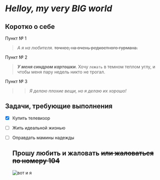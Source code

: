 # _Helloy, my very BIG world_

## Коротко о себе
Пункт № 1

 >*А я на любителя.*
~~точнее, на очень редкостного гурмана.~~

Пункт № 2

>***У меня синдром картошки***. Хочу `лежать` в темном теплом углу, и чтобы меня пару недель никто не трогал.

Пункт № 3

>>_Я делаю плохие вещи, но я делаю их хорошо!_ 

## Задачи, требующие выполнения

- [x] Купить телевизор
- [ ] Жить идеальной жизнью
- [ ] Оправдать мамины надежды
  
  ## **Прошу любить и жаловать** ~~или жаловаться по номеру 104~~

  ![вот и я ](https://www.google.com/imgres?imgurl=https://upload.wikimedia.org/wikipedia/commons/thumb/4/4e/Macaca_nigra_self-portrait_large.jpg/1200px-Macaca_nigra_self-portrait_large.jpg&imgrefurl=https://ru.wikipedia.org/wiki/%25D0%25A1%25D0%25B5%25D0%25BB%25D1%2584%25D0%25B8_%25D0%25BE%25D0%25B1%25D0%25B5%25D0%25B7%25D1%258C%25D1%258F%25D0%25BD%25D1%258B&h=1661&w=1200&tbnid=egfECp3AioyoQM&tbnh=264&tbnw=191&usg=AI4_-kQImE7ZJgLGkmVHh_X0_FiG0bVMSA&vet=1&docid=HBIKH8h6rBZzYM)
